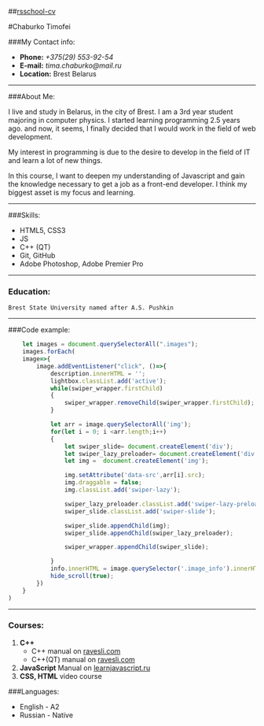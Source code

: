 ##[rsschool-cv][rez]

#Chaburko Timofei

###My Contact info:
+ __Phone:__ _+375(29) 553-92-54_
+ __E-mail:__ _tima.chaburko@mail.ru_
+ __Location:__ Brest Belarus
___
###About Me:

I live and study in Belarus, in the city of Brest. I am a 3rd year student majoring in computer physics. I started learning programming 2.5 years ago. and now, it seems, I finally decided that I would work in the field of web development.

My interest in programming is due to the desire to develop in the field of IT and learn a lot of new things.

In this course, I want to deepen my understanding of Javascript and gain the knowledge necessary to get a job as a front-end developer. I think my biggest asset is my focus and learning.

___
###Skills:
- HTML5, CSS3
- JS
- C++ (QT)
- Git, GitHub
- Adobe Photoshop, Adobe Premier Pro
___

### Education:
`Brest State University named after A.S. Pushkin`
___
###Code example:
```javascript
    let images = document.querySelectorAll(".images");
    images.forEach(
    image=>{
        image.addEventListener("click", ()=>{
            description.innerHTML = '';
            lightbox.classList.add('active');
            while(swiper_wrapper.firstChild)
            {
                swiper_wrapper.removeChild(swiper_wrapper.firstChild);
            }

            let arr = image.querySelectorAll('img');
            for(let i = 0; i <arr.length;i++)
            {
                let swiper_slide= document.createElement('div');
                let swiper_lazy_preloader= document.createElement('div');
                let img =  document.createElement('img');

                img.setAttribute('data-src',arr[i].src);
                img.draggable = false;
                img.classList.add('swiper-lazy');

                swiper_lazy_preloader.classList.add('swiper-lazy-preloader');
                swiper_slide.classList.add('swiper-slide');

                swiper_slide.appendChild(img);
                swiper_slide.appendChild(swiper_lazy_preloader);

                swiper_wrapper.appendChild(swiper_slide);

            }
            info.innerHTML = image.querySelector('.image_info').innerHTML;
            hide_scroll(true);
        })
    }
)
```
___

### Courses:
1. __C++__
    + C++ manual on [ravesli.com](https://ravesli.com/uroki-cpp/)
    + C++(QT) manual on [ravesli.com](https://ravesli.com/uroki-po-qt5/)
2. __JavaScript__ Manual on [learnjavascript.ru ](https://learn.javascript.ru/)
3. __CSS, HTML__ video course

###Languages:
+ English - A2
+ Russian - Native


[rez]: ()